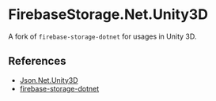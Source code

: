# FirebaseStorage.Net.Unity3D

A fork of `firebase-storage-dotnet` for usages in Unity 3D.

## References

- [Json.Net.Unity3D](https://github.com/SaladLab/Json.Net.Unity3D)
- [firebase-storage-dotnet](https://github.com/step-up-labs/firebase-storage-dotnet)
